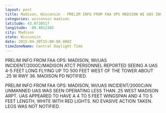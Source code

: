 ```yaml
---
layout: post
title: Madison, Wisconsin - PRELIM INFO FROM FAA OPS MADISON WI UAS INCIDENT 2000C MADISON ATCT PERSONNEL REPORTED SEEING
categories: wisconsin madison
latitude: 43.0730517
longitude: -89.4012302
city: Madison
state: Wisconsin
date: 2015-04-30T15:00:00.000Z
timeZoneName: Central Daylight Time
---
```


PRELIM INFO FROM FAA OPS: MADISON, WI/UAS INCIDENT/2000C/MADISON ATCT PERSONNEL REPORTED SEEING A UAS 4-5 FEET LONG FLYING UP TO 500 FEET WEST OF THE TOWER ABOUT .25 W RWY 36. MADISON PD NOTIFIED.

PRELIM INFO FROM FAA OPS: MADISON, WI/UAS INCIDENT/2000C/AN UNMANNED UAS WAS SEEN OPERATING LESS THAN .25 WEST MADISON ARPT. UAS APPEARED TO HAVE A 4 TO 5 FEET WINGSPAN AND 4 TO 5 FEET LENGTH, WHITE WITH RED LIGHTS. NO EVASIVE ACTION TAKEN. LEOS WAS NOT NOTIFIED. 